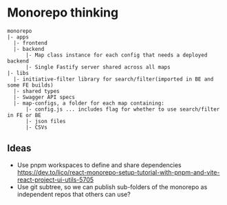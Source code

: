 # Monorepo thinking

```
monorepo
|- apps
  |- frontend
  |- backend
      |- Map class instance for each config that needs a deployed backend
      |- Single Fastify server shared across all maps
|- libs
  |- initiative-filter library for search/filter(imported in BE and some FE builds)
  |- shared types
  |- Swagger API specs
  |- map-configs, a folder for each map containing:
      |- config.js ... includes flag for whether to use search/filter in FE or BE
      |- json files
      |- CSVs
```

## Ideas
- Use pnpm workspaces to define and share dependencies https://dev.to/lico/react-monorepo-setup-tutorial-with-pnpm-and-vite-react-project-ui-utils-5705
- Use git subtree, so we can publish sub-folders of the monorepo as independent repos that others can use?
